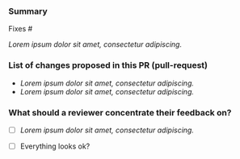 <!--
Please complete the following sections when you submit your pull request. You are encouraged to keep this top level comment box updated as you develop and respond to reviews. Note that text within html comment tags will not be rendered.
-->
### Summary

<!-- Describe the problem you're trying to fix in this pull request. Please reference any related issue and use fixes/close to automatically close them, if pertinent. For example: "Fixes #58", or "Addresses (but does not close) #238". -->

Fixes #<NUM>

*Lorem ipsum dolor sit amet, consectetur adipiscing.*

### List of changes proposed in this PR (pull-request)

<!-- We suggest using bullets (indicated by * or -) and filled checkboxes [x] here -->

* *Lorem ipsum dolor sit amet, consectetur adipiscing.*
* *Lorem ipsum dolor sit amet, consectetur adipiscing.*


### What should a reviewer concentrate their feedback on?

<!-- This section is particularly useful if you have a pull request that is still in development. You can guide the reviews to focus on the parts that are ready for their comments. We suggest using bullets (indicated by * or -) and filled checkboxes [x] here -->

- [ ] *Lorem ipsum dolor sit amet, consectetur adipiscing.*
- [ ] Everything looks ok?

